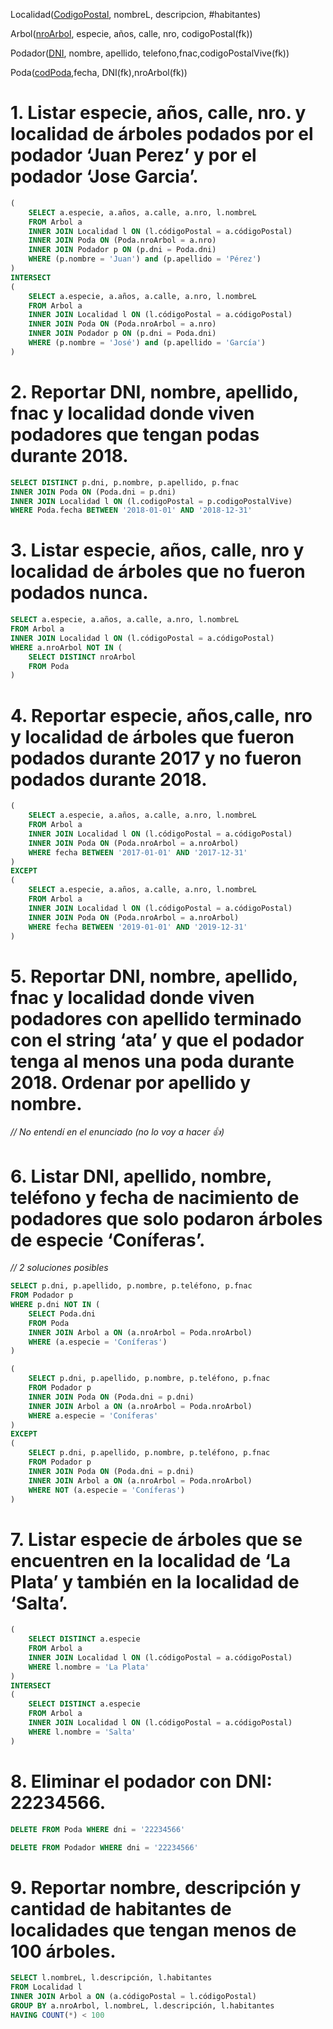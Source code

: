 Localidad(<ins>CodigoPostal</ins>, nombreL, descripcion, #habitantes)

Arbol(<ins>nroArbol</ins>, especie, años, calle, nro, codigoPostal(fk))

Podador(<ins>DNI</ins>, nombre, apellido, telefono,fnac,codigoPostalVive(fk))

Poda(<ins>codPoda</ins>,fecha, DNI(fk),nroArbol(fk))

# 1. Listar especie, años, calle, nro. y localidad de árboles podados por el podador ‘Juan Perez’ y por el podador ‘Jose Garcia’.

```sql
(
    SELECT a.especie, a.años, a.calle, a.nro, l.nombreL
    FROM Arbol a
    INNER JOIN Localidad l ON (l.códigoPostal = a.códigoPostal)
    INNER JOIN Poda ON (Poda.nroArbol = a.nro)
    INNER JOIN Podador p ON (p.dni = Poda.dni)
    WHERE (p.nombre = 'Juan') and (p.apellido = 'Pérez')
)
INTERSECT
(
    SELECT a.especie, a.años, a.calle, a.nro, l.nombreL
    FROM Arbol a
    INNER JOIN Localidad l ON (l.códigoPostal = a.códigoPostal)
    INNER JOIN Poda ON (Poda.nroArbol = a.nro)
    INNER JOIN Podador p ON (p.dni = Poda.dni)
    WHERE (p.nombre = 'José') and (p.apellido = 'García')
)
```

# 2. Reportar DNI, nombre, apellido, fnac y localidad donde viven podadores que tengan podas durante 2018.

```sql
SELECT DISTINCT p.dni, p.nombre, p.apellido, p.fnac
INNER JOIN Poda ON (Poda.dni = p.dni)
INNER JOIN Localidad l ON (l.codigoPostal = p.codigoPostalVive)
WHERE Poda.fecha BETWEEN '2018-01-01' AND '2018-12-31'
```

# 3. Listar especie, años, calle, nro y localidad de árboles que no fueron podados nunca.

```sql
SELECT a.especie, a.años, a.calle, a.nro, l.nombreL
FROM Arbol a
INNER JOIN Localidad l ON (l.códigoPostal = a.códigoPostal)
WHERE a.nroArbol NOT IN (
    SELECT DISTINCT nroArbol
    FROM Poda
)
```

# 4. Reportar especie, años,calle, nro y localidad de árboles que fueron podados durante 2017 y no fueron podados durante 2018.

```sql
(
    SELECT a.especie, a.años, a.calle, a.nro, l.nombreL
    FROM Arbol a
    INNER JOIN Localidad l ON (l.códigoPostal = a.códigoPostal)
    INNER JOIN Poda ON (Poda.nroArbol = a.nroArbol)
    WHERE fecha BETWEEN '2017-01-01' AND '2017-12-31'
)
EXCEPT
(
    SELECT a.especie, a.años, a.calle, a.nro, l.nombreL
    FROM Arbol a
    INNER JOIN Localidad l ON (l.códigoPostal = a.códigoPostal)
    INNER JOIN Poda ON (Poda.nroArbol = a.nroArbol)
    WHERE fecha BETWEEN '2019-01-01' AND '2019-12-31'
)
```

# 5. Reportar DNI, nombre, apellido, fnac y localidad donde viven podadores con apellido terminado con el string ‘ata’ y que el podador tenga al menos una poda durante 2018. Ordenar por apellido y nombre.

*// No entendí en el enunciado (no lo voy a hacer 👍)*

# 6. Listar DNI, apellido, nombre, teléfono y fecha de nacimiento de podadores que solo podaron árboles de especie ‘Coníferas’.

*// 2 soluciones posibles*

```sql
SELECT p.dni, p.apellido, p.nombre, p.teléfono, p.fnac
FROM Podador p
WHERE p.dni NOT IN (
    SELECT Poda.dni
    FROM Poda
    INNER JOIN Arbol a ON (a.nroArbol = Poda.nroArbol)
    WHERE (a.especie = 'Coníferas')
)
```

```sql
(
    SELECT p.dni, p.apellido, p.nombre, p.teléfono, p.fnac
    FROM Podador p
    INNER JOIN Poda ON (Poda.dni = p.dni)
    INNER JOIN Arbol a ON (a.nroArbol = Poda.nroArbol)
    WHERE a.especie = 'Coníferas'
)
EXCEPT
(
    SELECT p.dni, p.apellido, p.nombre, p.teléfono, p.fnac
    FROM Podador p
    INNER JOIN Poda ON (Poda.dni = p.dni)
    INNER JOIN Arbol a ON (a.nroArbol = Poda.nroArbol)
    WHERE NOT (a.especie = 'Coníferas')
)
```

# 7. Listar especie de árboles que se encuentren en la localidad de ‘La Plata’ y también en la localidad de ‘Salta’.

```sql
(
    SELECT DISTINCT a.especie
    FROM Arbol a
    INNER JOIN Localidad l ON (l.códigoPostal = a.códigoPostal)
    WHERE l.nombre = 'La Plata'
)
INTERSECT
(
    SELECT DISTINCT a.especie
    FROM Arbol a
    INNER JOIN Localidad l ON (l.códigoPostal = a.códigoPostal)
    WHERE l.nombre = 'Salta'
)
```

# 8. Eliminar el podador con DNI: 22234566.

```sql
DELETE FROM Poda WHERE dni = '22234566'

DELETE FROM Podador WHERE dni = '22234566'
```

# 9. Reportar nombre, descripción y cantidad de habitantes de localidades que tengan menos de 100 árboles.

```sql
SELECT l.nombreL, l.descripción, l.habitantes
FROM Localidad l
INNER JOIN Arbol a ON (a.códigoPostal = l.códigoPostal)
GROUP BY a.nroArbol, l.nombreL, l.descripción, l.habitantes
HAVING COUNT(*) < 100
```